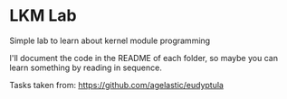 # LKM Lab
Simple lab to learn about kernel module programming

I'll document the code in the README of each folder, so maybe you can learn something by reading in sequence.

Tasks taken from: https://github.com/agelastic/eudyptula
